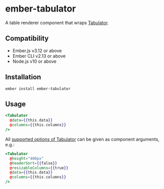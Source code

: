 ember-tabulator
==============================================================================

A table renderer component that wraps [Tabulator](http://tabulator.info/).


Compatibility
------------------------------------------------------------------------------

* Ember.js v3.12 or above
* Ember CLI v2.13 or above
* Node.js v10 or above


Installation
------------------------------------------------------------------------------

```
ember install ember-tabulator
```


Usage
------------------------------------------------------------------------------

```hbs
<Tabulator
  @data={{this.data}}
  @columns={{this.columns}}
/>
```

All [supported options of Tabulator](http://tabulator.info/docs/4.7/options) can be given as component arguments, e.g.:

```hbs
<Tabulator
  @height="400px"
  @headerSort={{false}}
  @resizableColumns={{true}}
  @data={{this.data}}
  @columns={{this.columns}}
/>
```
